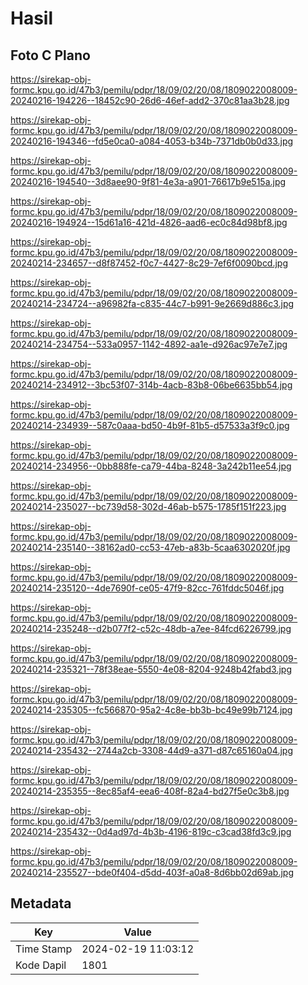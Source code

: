 # Hasil

## Foto C Plano

https://sirekap-obj-formc.kpu.go.id/47b3/pemilu/pdpr/18/09/02/20/08/1809022008009-20240216-194226--18452c90-26d6-46ef-add2-370c81aa3b28.jpg

https://sirekap-obj-formc.kpu.go.id/47b3/pemilu/pdpr/18/09/02/20/08/1809022008009-20240216-194346--fd5e0ca0-a084-4053-b34b-7371db0b0d33.jpg

https://sirekap-obj-formc.kpu.go.id/47b3/pemilu/pdpr/18/09/02/20/08/1809022008009-20240216-194540--3d8aee90-9f81-4e3a-a901-76617b9e515a.jpg

https://sirekap-obj-formc.kpu.go.id/47b3/pemilu/pdpr/18/09/02/20/08/1809022008009-20240216-194924--15d61a16-421d-4826-aad6-ec0c84d98bf8.jpg

https://sirekap-obj-formc.kpu.go.id/47b3/pemilu/pdpr/18/09/02/20/08/1809022008009-20240214-234657--d8f87452-f0c7-4427-8c29-7ef6f0090bcd.jpg

https://sirekap-obj-formc.kpu.go.id/47b3/pemilu/pdpr/18/09/02/20/08/1809022008009-20240214-234724--a96982fa-c835-44c7-b991-9e2669d886c3.jpg

https://sirekap-obj-formc.kpu.go.id/47b3/pemilu/pdpr/18/09/02/20/08/1809022008009-20240214-234754--533a0957-1142-4892-aa1e-d926ac97e7e7.jpg

https://sirekap-obj-formc.kpu.go.id/47b3/pemilu/pdpr/18/09/02/20/08/1809022008009-20240214-234912--3bc53f07-314b-4acb-83b8-06be6635bb54.jpg

https://sirekap-obj-formc.kpu.go.id/47b3/pemilu/pdpr/18/09/02/20/08/1809022008009-20240214-234939--587c0aaa-bd50-4b9f-81b5-d57533a3f9c0.jpg

https://sirekap-obj-formc.kpu.go.id/47b3/pemilu/pdpr/18/09/02/20/08/1809022008009-20240214-234956--0bb888fe-ca79-44ba-8248-3a242b11ee54.jpg

https://sirekap-obj-formc.kpu.go.id/47b3/pemilu/pdpr/18/09/02/20/08/1809022008009-20240214-235027--bc739d58-302d-46ab-b575-1785f151f223.jpg

https://sirekap-obj-formc.kpu.go.id/47b3/pemilu/pdpr/18/09/02/20/08/1809022008009-20240214-235140--38162ad0-cc53-47eb-a83b-5caa6302020f.jpg

https://sirekap-obj-formc.kpu.go.id/47b3/pemilu/pdpr/18/09/02/20/08/1809022008009-20240214-235120--4de7690f-ce05-47f9-82cc-761fddc5046f.jpg

https://sirekap-obj-formc.kpu.go.id/47b3/pemilu/pdpr/18/09/02/20/08/1809022008009-20240214-235248--d2b077f2-c52c-48db-a7ee-84fcd6226799.jpg

https://sirekap-obj-formc.kpu.go.id/47b3/pemilu/pdpr/18/09/02/20/08/1809022008009-20240214-235321--78f38eae-5550-4e08-8204-9248b42fabd3.jpg

https://sirekap-obj-formc.kpu.go.id/47b3/pemilu/pdpr/18/09/02/20/08/1809022008009-20240214-235305--fc566870-95a2-4c8e-bb3b-bc49e99b7124.jpg

https://sirekap-obj-formc.kpu.go.id/47b3/pemilu/pdpr/18/09/02/20/08/1809022008009-20240214-235432--2744a2cb-3308-44d9-a371-d87c65160a04.jpg

https://sirekap-obj-formc.kpu.go.id/47b3/pemilu/pdpr/18/09/02/20/08/1809022008009-20240214-235355--8ec85af4-eea6-408f-82a4-bd27f5e0c3b8.jpg

https://sirekap-obj-formc.kpu.go.id/47b3/pemilu/pdpr/18/09/02/20/08/1809022008009-20240214-235432--0d4ad97d-4b3b-4196-819c-c3cad38fd3c9.jpg

https://sirekap-obj-formc.kpu.go.id/47b3/pemilu/pdpr/18/09/02/20/08/1809022008009-20240214-235527--bde0f404-d5dd-403f-a0a8-8d6bb02d69ab.jpg


## Metadata

| Key        | Value               |
| ---------- | ------------------- |
| Time Stamp | 2024-02-19 11:03:12 |
| Kode Dapil | 1801                |



